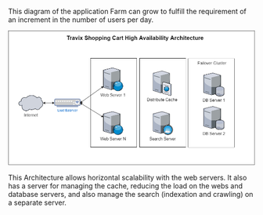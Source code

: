 
This diagram of the application Farm can grow to fulfill the requirement of an increment in the number of users per day.

![Hardware Architecture](https://github.com/RubenTejada/tech-test/blob/master/Network%20Diagram.png)

This Architecture allows horizontal scalability with the web servers. It also has a server for managing the cache, reducing the load on the webs and database servers, and also manage the search (indexation and crawling) on a separate server. 




